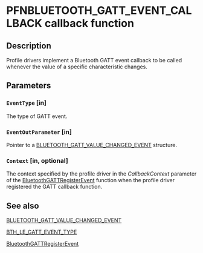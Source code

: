 # PFNBLUETOOTH_GATT_EVENT_CALLBACK callback function

## Description

Profile drivers implement a Bluetooth GATT event callback to be called whenever the value of a specific characteristic changes.

## Parameters

### `EventType` [in]

The type of GATT event.

### `EventOutParameter` [in]

Pointer to a [BLUETOOTH_GATT_VALUE_CHANGED_EVENT](https://learn.microsoft.com/windows/win32/api/bthledef/ns-bthledef-bluetooth_gatt_value_changed_event) structure.

### `Context` [in, optional]

The context specified by the profile driver in the *CallbackContext* parameter of
the [BluetoothGATTRegisterEvent](https://learn.microsoft.com/windows/desktop/api/bluetoothleapis/nf-bluetoothleapis-bluetoothgattregisterevent) function
when the profile driver registered the GATT callback function.

## See also

[BLUETOOTH_GATT_VALUE_CHANGED_EVENT](https://learn.microsoft.com/windows/win32/api/bthledef/ns-bthledef-bluetooth_gatt_value_changed_event)

[BTH_LE_GATT_EVENT_TYPE](https://learn.microsoft.com/windows/desktop/api/bthledef/ne-bthledef-bth_le_gatt_event_type)

[BluetoothGATTRegisterEvent](https://learn.microsoft.com/windows/desktop/api/bluetoothleapis/nf-bluetoothleapis-bluetoothgattregisterevent)